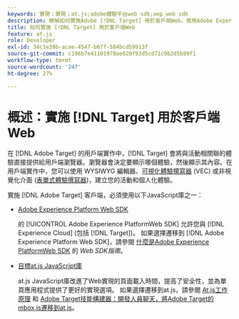 ```yaml
---
keywords: 實現；實現；at.js;adobe體驗平台web sdk;aep web sdk
description: 瞭解如何實施Adobe [!DNL Target] 用於客戶端Web，使用Adobe Experience PlatformWeb SDK(AEP Web SDK)或 [!DNL Target] at.js JavaScript庫。
title: 如何實施 [!DNL Target] 用於客戶端Web
feature: at.js
role: Developer
exl-id: 34c1e39b-acae-4547-b67f-584bcd59913f
source-git-commit: c196b7e41101978ee029f93d5cd71c9b2d5b99f1
workflow-type: tm+mt
source-wordcount: '247'
ht-degree: 27%

---
```


# 概述：實施 [!DNL Target] 用於客戶端Web

在 [!DNL Adobe Target] 的用戶端實作中，[!DNL Target] 會將與活動相關聯的體驗直接提供給用戶端瀏覽器。瀏覽器會決定要顯示哪個體驗，然後顯示其內容。在用戶端實作中，您可以使用 WYSIWYG 編輯器、[可視化體驗撰寫器](/help/main/c-experiences/c-visual-experience-composer/visual-experience-composer.md) (VEC) 或非視覺化介面 ([表單式體驗撰寫器](/help/main/c-experiences/form-experience-composer.md))，建立您的活動和個人化體驗。

實施 [!DNL Adobe Target] 客戶端，必須使用以下JavaScript庫之一：

* [Adobe Experience Platform Web SDK](https://developer.adobe.com/target/implement/client-side/aep-web-sdk/)

   的 [!UICONTROL Adobe Experience PlatformWeb SDK] 允許您與 [!DNL Experience Cloud] (包括 [!DNL Target])。 如果選擇遷移到 [!DNL Adobe Experience Platform Web SDK]，請參閱 [什麼是Adobe Experience PlatformWeb SDK](https://developer.adobe.com/target/implement/client-side/aep-web-sdk/) 的 *Web SDK指南*。

* [目標at.js JavaScript庫](https://developer.adobe.com/target/implement/client-side/atjs/how-atjs-works/how-atjs-works/)

   at.js JavaScript庫改進了Web實現的頁面載入時間，提高了安全性，並為單頁應用程式提供了更好的實現選項。 如果選擇遷移到at.js，請參閱 [At.js工作原理](https://developer.adobe.com/target/implement/client-side/atjs/how-atjs-works/how-atjs-works/) 和 [Adobe Target技能構建器：開發人員聊天，將Adobe Target的mbox.js遷移到at.js](https://seminars.adobeconnect.com/ptdo6mfo6qn6/?proto=true)。



